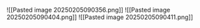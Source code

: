 ![[Pasted image 20250205090356.png]]
![[Pasted image 20250205090404.png]]
![[Pasted image 20250205090411.png]]
